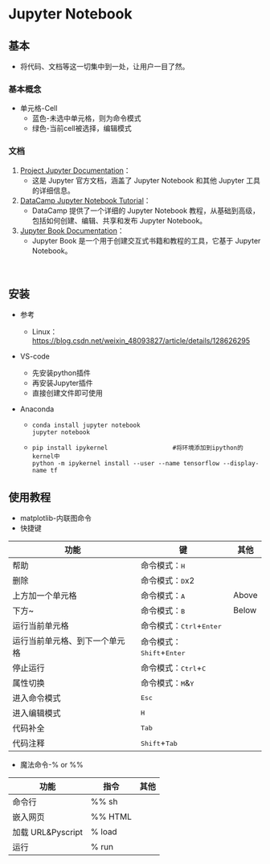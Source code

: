 # Jupyter Notebook 

## 基本

- 将代码、文档等这一切集中到一处，让用户一目了然。

### 基本概念

- 单元格-Cell
  - 蓝色-未选中单元格，则为命令模式
  - 绿色-当前cell被选择，编辑模式

### 文档

1. [Project Jupyter Documentation](https://docs.jupyter.org/)：
   - 这是 Jupyter 官方文档，涵盖了 Jupyter Notebook 和其他 Jupyter 工具的详细信息。
2. [DataCamp Jupyter Notebook Tutorial](https://www.datacamp.com/tutorial/tutorial-jupyter-notebook)：
   - DataCamp 提供了一个详细的 Jupyter Notebook 教程，从基础到高级，包括如何创建、编辑、共享和发布 Jupyter Notebook。
3. [Jupyter Book Documentation](https://jupyterbook.org/intro.html)：
   - Jupyter Book 是一个用于创建交互式书籍和教程的工具，它基于 Jupyter Notebook。

​              

## 安装

- 参考

  - Linux：https://blog.csdn.net/weixin_48093827/article/details/128626295

- VS-code

  - 先安装python插件
  - 再安装Jupyter插件
  - 直接创建文件即可使用

- Anaconda 

  - ```shell
    conda install jupyter notebook
    jupyter notebook
    ```

  - ```shell
    pip install ipykernel                  #将环境添加到ipython的kernel中
    python -m ipykernel install --user --name tensorflow --display-name tf
    ```

## 使用教程

- matplotlib-内联图命令
- 快捷键

| 功能                           | 键                                          | 其他  |
| ------------------------------ | ------------------------------------------- | ----- |
| 帮助                           | 命令模式：<kbd>H</kbd>                      |       |
| 删除                           | 命令模式：<kbd>D</kbd>x2                    |       |
| 上方加一个单元格               | 命令模式：<kbd>A</kbd>                      | Above |
| 下方~                          | 命令模式：<kbd>B</kbd>                      | Below |
| 运行当前单元格                 | 命令模式：<kbd>Ctrl</kbd>+<kbd>Enter</kbd>  |       |
| 运行当前单元格、到下一个单元格 | 命令模式：<kbd>Shift</kbd>+<kbd>Enter</kbd> |       |
| 停止运行                       | 命令模式：<kbd>Ctrl</kbd>+<kbd>C</kbd>      |       |
| 属性切换                       | 命令模式：<kbd>M</kbd>&<kbd>Y</kbd>         |       |
| 进入命令模式                   | <kbd>Esc</kbd>                              |       |
| 进入编辑模式                   | <kbd>H</kbd>                                |       |
| 代码补全                       | <kbd>Tab</kbd>                              |       |
| 代码注释                       | <kbd>Shift</kbd>+<kbd>Tab</kbd>             |       |

- 魔法命令-% or %%

| 功能              | 指令    | 其他 |
| ----------------- | ------- | ---- |
| 命令行            | %% sh   |      |
| 嵌入网页          | %% HTML |      |
| 加载 URL&Pyscript | % load  |      |
| 运行              | % run   |      |

